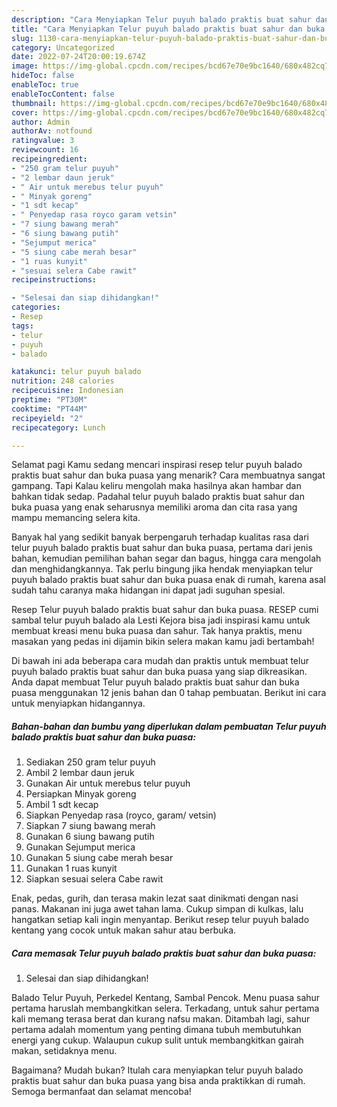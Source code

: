 ```yaml
---
description: "Cara Menyiapkan Telur puyuh balado praktis buat sahur dan buka puasa Anti Gagal"
title: "Cara Menyiapkan Telur puyuh balado praktis buat sahur dan buka puasa Anti Gagal"
slug: 1130-cara-menyiapkan-telur-puyuh-balado-praktis-buat-sahur-dan-buka-puasa-anti-gagal
category: Uncategorized
date: 2022-07-24T20:00:19.674Z
image: https://img-global.cpcdn.com/recipes/bcd67e70e9bc1640/680x482cq70/telur-puyuh-balado-praktis-buat-sahur-dan-buka-puasa-foto-resep-utama.jpg
hideToc: false
enableToc: true
enableTocContent: false
thumbnail: https://img-global.cpcdn.com/recipes/bcd67e70e9bc1640/680x482cq70/telur-puyuh-balado-praktis-buat-sahur-dan-buka-puasa-foto-resep-utama.jpg
cover: https://img-global.cpcdn.com/recipes/bcd67e70e9bc1640/680x482cq70/telur-puyuh-balado-praktis-buat-sahur-dan-buka-puasa-foto-resep-utama.jpg
author: Admin
authorAv: notfound
ratingvalue: 3
reviewcount: 16
recipeingredient:
- "250 gram telur puyuh"
- "2 lembar daun jeruk"
- " Air untuk merebus telur puyuh"
- " Minyak goreng"
- "1 sdt kecap"
- " Penyedap rasa royco garam vetsin"
- "7 siung bawang merah"
- "6 siung bawang putih"
- "Sejumput merica"
- "5 siung cabe merah besar"
- "1 ruas kunyit"
- "sesuai selera Cabe rawit"
recipeinstructions:

- "Selesai dan siap dihidangkan!"
categories:
- Resep
tags:
- telur
- puyuh
- balado

katakunci: telur puyuh balado 
nutrition: 248 calories
recipecuisine: Indonesian
preptime: "PT30M"
cooktime: "PT44M"
recipeyield: "2"
recipecategory: Lunch

---
```



Selamat pagi Kamu sedang mencari inspirasi resep telur puyuh balado praktis buat sahur dan buka puasa yang menarik? Cara membuatnya sangat gampang. Tapi Kalau keliru mengolah maka hasilnya akan hambar dan bahkan tidak sedap. Padahal telur puyuh balado praktis buat sahur dan buka puasa yang enak seharusnya memiliki aroma dan cita rasa yang mampu memancing selera kita.


Banyak hal yang sedikit banyak berpengaruh terhadap kualitas rasa dari telur puyuh balado praktis buat sahur dan buka puasa, pertama dari jenis bahan, kemudian pemilihan bahan segar dan bagus, hingga cara mengolah dan menghidangkannya. Tak perlu bingung jika hendak menyiapkan telur puyuh balado praktis buat sahur dan buka puasa enak di rumah, karena asal sudah tahu caranya maka hidangan ini dapat jadi suguhan spesial.

Resep Telur puyuh balado praktis buat sahur dan buka puasa. RESEP cumi sambal telur puyuh balado ala Lesti Kejora bisa jadi inspirasi kamu untuk membuat kreasi menu buka puasa dan sahur. Tak hanya praktis, menu masakan yang pedas ini dijamin bikin selera makan kamu jadi bertambah!


Di bawah ini ada beberapa cara mudah dan praktis untuk membuat telur puyuh balado praktis buat sahur dan buka puasa yang siap dikreasikan. Anda dapat membuat Telur puyuh balado praktis buat sahur dan buka puasa menggunakan 12 jenis bahan dan 0 tahap pembuatan. Berikut ini cara untuk menyiapkan hidangannya.

<!--inarticleads1-->

##### Bahan-bahan dan bumbu yang diperlukan dalam pembuatan Telur puyuh balado praktis buat sahur dan buka puasa:

1. Sediakan 250 gram telur puyuh
1. Ambil 2 lembar daun jeruk
1. Gunakan  Air untuk merebus telur puyuh
1. Persiapkan  Minyak goreng
1. Ambil 1 sdt kecap
1. Siapkan  Penyedap rasa (royco, garam/ vetsin)
1. Siapkan 7 siung bawang merah
1. Gunakan 6 siung bawang putih
1. Gunakan Sejumput merica
1. Gunakan 5 siung cabe merah besar
1. Gunakan 1 ruas kunyit
1. Siapkan sesuai selera Cabe rawit


Enak, pedas, gurih, dan terasa makin lezat saat dinikmati dengan nasi panas. Makanan ini juga awet tahan lama. Cukup simpan di kulkas, lalu hangatkan setiap kali ingin menyantap. Berikut resep telur puyuh balado kentang yang cocok untuk makan sahur atau berbuka. 

<!--inarticleads2-->

##### Cara memasak Telur puyuh balado praktis buat sahur dan buka puasa:


1. Selesai dan siap dihidangkan!

Balado Telur Puyuh, Perkedel Kentang, Sambal Pencok. Menu puasa sahur pertama haruslah membangkitkan selera. Terkadang, untuk sahur pertama kali memang terasa berat dan kurang nafsu makan. Ditambah lagi, sahur pertama adalah momentum yang penting dimana tubuh membutuhkan energi yang cukup. Walaupun cukup sulit untuk membangkitkan gairah makan, setidaknya menu. 

Bagaimana? Mudah bukan? Itulah cara menyiapkan telur puyuh balado praktis buat sahur dan buka puasa yang bisa anda praktikkan di rumah. Semoga bermanfaat dan selamat mencoba!
